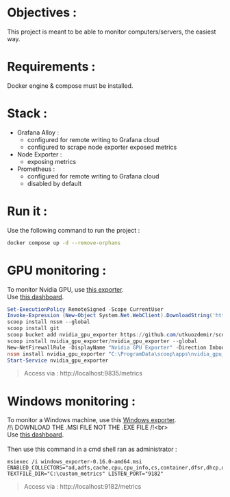 # Objectives :
This project is meant to be able to monitor computers/servers, the easiest way.

# Requirements :
Docker engine & compose must be installed.

# Stack :
- Grafana Alloy :
  - configured for remote writing to Grafana cloud
  - configured to scrape node exporter exposed metrics
- Node Exporter :
  - exposing metrics
- Prometheus :
  - configured for remote writing to Grafana cloud
  - disabled by default

# Run it :
Use the following command to run the project :
```bash
docker compose up -d --remove-orphans
```
# GPU monitoring :

To monitor Nvidia GPU, use [this exporter](https://github.com/utkuozdemir/nvidia_gpu_exporter).<br>
Use [this dashboard](https://grafana.com/grafana/dashboards/14574-nvidia-gpu-metrics/).

```powershell
Set-ExecutionPolicy RemoteSigned -Scope CurrentUser
Invoke-Expression (New-Object System.Net.WebClient).DownloadString('https://get.scoop.sh')
scoop install nssm --global
scoop install git
scoop bucket add nvidia_gpu_exporter https://github.com/utkuozdemir/scoop_nvidia_gpu_exporter.git
scoop install nvidia_gpu_exporter/nvidia_gpu_exporter --global
New-NetFirewallRule -DisplayName "Nvidia GPU Exporter" -Direction Inbound -Action Allow -Protocol TCP -LocalPort 9835
nssm install nvidia_gpu_exporter "C:\ProgramData\scoop\apps\nvidia_gpu_exporter\current\nvidia_gpu_exporter.exe"
Start-Service nvidia_gpu_exporter
```

> Access via : http://localhost:9835/metrics

# Windows monitoring :

To monitor a Windows machine, use this [Windows exporter](https://github.com/prometheus-community/windows_exporter/releases).<br>
/!\ DOWNLOAD THE .MSI FILE NOT THE .EXE FILE /!\<br>
<br>
Use [this dashboard](https://grafana.com/grafana/dashboards/15794-windows-exporter-dashboard/).<br>
<br>
Then use  this command in a cmd shell ran as administrator :
```shell
msiexec /i windows_exporter-0.16.0-amd64.msi ENABLED_COLLECTORS="ad,adfs,cache,cpu,cpu_info,cs,container,dfsr,dhcp,dns,fsrmquota,iis,logical_disk,logon,memory,msmq,mssql,netframework_clrexceptions,netframework_clrinterop,netframework_clrjit,netframework_clrloading,netframework_clrlocksandthreads,netframework_clrmemory,netframework_clrremoting,netframework_clrsecurity,net,os,process,remote_fx,service,tcp,time,vmware" TEXTFILE_DIR="C:\custom_metrics" LISTEN_PORT="9182"
```

> Access via : http://localhost:9182/metrics
